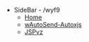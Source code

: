 - SideBar - /wyf9
  - [Home](/wyf9/)
  - [wAutoSend-Autoxjs](/wyf9/autosendjs.md)
  - [JSPvz](/wyf9/jspvz.md)